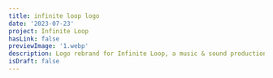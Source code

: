 ```yaml
---
title: infinite loop logo
date: '2023-07-23'
project: Infinite Loop
hasLink: false
previewImage: '1.webp'
description: Logo rebrand for Infinite Loop, a music & sound production company.
isDraft: false
---
```

